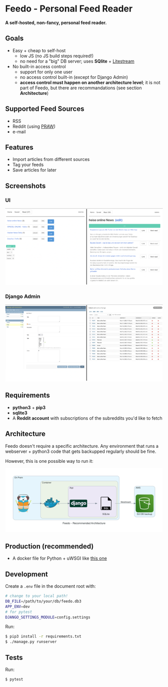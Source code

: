 # Feedo - Personal Feed Reader

**A self-hosted, non-fancy, personal feed reader.**

## Goals

* Easy + cheap to self-host
  * low JS (no JS build steps required!)
  * no need for a "big" DB server; uses **SQlite** + [Litestream](https://litestream.io)
* No built-in access control
  * support for only one user
  * no access control built-in (except for Django Admin)
  * **access control must happen on another architecture level**; it is not part of Feedo, but there are recommandations (see section **Architecture**)  

## Supported Feed Sources

* RSS
* Reddit (using [PRAW](https://praw.readthedocs.io/en/stable/index.html))
* e-mail

## Features

* Import articles from different sources
* Tag your feeds
* Save articles for later

## Screenshots

### UI

![screenshot](./docs/screenshot.png)

### Django Admin

![screenshot](./docs/screenshot2.png)

## Requirements

* **python3** + **pip3**
* **sqlite3**
* A **Reddit account** with subscriptions of the subreddits you'd like to fetch

## Architecture

Feedo doesn't require a specific architecture. Any environment that runs a webserver + python3 code that gets backupped regularly should be fine.

However, this is one possible way to run it:

![architecture](./docs/feedo-architecture.png)

## Production (recommended)

* A docker file for Python + uWSGI like [this one](https://github.com/caktus/dockerfile_post/blob/master/Dockerfile)

## Development

Create a `.env` file in the document root with:

```bash
# change to your local path!
DB_FILE=/path/to/your/db/feedo.db3
APP_ENV=dev
# for pytest
DJANGO_SETTINGS_MODULE=config.settings
```

Run:

```bash
$ pip3 install -r requirements.txt
$ ./manage.py runserver
```

## Tests

Run:

```bash
$ pytest
```